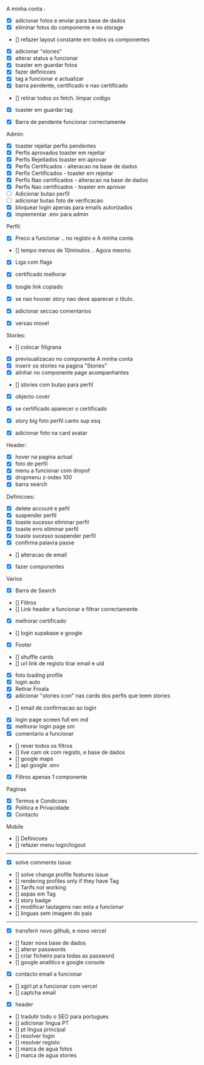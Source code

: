 A minha conta :
- [X] adicionar fotos e enviar para base de dados
- [X] eliminar fotos do componente e no storage 
- [] refazer layout constante em todos os componentes
- [X] adicionar "stories"
- [X] alterar status a funcionar 
- [X] toaster em guardar fotos
- [X] fazer definicoes
- [X] tag a funcionar e actualizar
- [X] barra pendente, certificado e nao certificado
- [] retirar todos os fetch. limpar codigo
- [X] toaster em guardar tag
- [X] Barra de pendente funcionar correctamente


Admin: 
- [X]  toaster rejeitar perfis pendentes
- [X] Perfis aprovados toaster em rejeitar
- [X] Perfis Rejeitados toaster em aprovar
- [X] Perfis Certificados - alteracao na base de dados
- [X] Perfis Certificados - toaster em rejeitar
- [X] Perfis Nao certificados - alteracao na base de dados
- [X] Perfis Nao certificados -  toaster em aprovar
- [ ] Adicionar butao perfil
- [ ] adicionar butao foto de verificacao
- [X] bloquear login apenas para emails autorizados
- [X] implementar .env para admin

Perfil: 
- [X] Preco a funcionar .. no registo e A minha conta
- [] tempo menos de 10minutos .. Agora mesmo
- [X] Liga com flags
- [X] certificado melhorar 
- [X] toogle link copiado
- [X] se nao houver story nao deve aparecer o titulo.
- [X] adicionar seccao comentarios
- [X] versao movel


Stories: 
- [] colocar filigrana
- [X] previsualizacao no componente A minha conta
- [X] inserir os stories na pagina "Stories"
- [X] alinhar no componente page acompanhantes
- [] stories com  butao para perfil
- [X] objecto cover 
- [X] se certificado aparecer o certificado
- [X] story big foto perfil canto sup esq
- [X] adicionar foto na card avatar


Header:
- [X] hover na pagina actual
- [X] foto de perfil
- [X] menu a funcionar com dropof
- [X] dropmenu z-index 100
- [X]  barra search

Definicoes:
- [X] delete account e pefil 
- [X] suspender perfil
- [X] toaste sucesso eliminar perfil
- [X] toaste erro eliminar perfil
- [X] toaste sucesso suspender perfil
- [X] confirma palavra passe
- [] alteracao de email 
- [X] fazer componentes

Varios
- [X] Barra de Search
- [] Filtros
- [] Link header a funcionar e filtrar correctamente
- [X] melhorar certificado 
- [] login supabase e google
- [X] Footer
- [] shuffle cards
- [] url link de registo tirar email e uid
- [X] foto loading profile
- [X] login auto
- [X] Retirar Froala
- [X] adicionar "stories icon" nas cards dos perfis que teem stories
- [] email de confirmacao ao login 
- [X] login page screen full em md
- [X] melhorar login page sm
- [X] comentario a funcionar
- [] rever todos os filtros
- [] live cam ok  com registo, e base de dados
- [] google maps
- [] api google .env
- [X] Filtros apenas 1 componente

Paginas
- [X] Termos e Condicoes
- [X] Politica e Privacidade
- [X] Contacto

Mobile
- [] Definicoes
- [] refazer menu login/logout




-----------

- [X] solve comments issue
- [] solve change profile features issue
- [] rendering profiles only if they have Tag
- [] Tarifs not working
- [] aspas em Tag
- [] story badge
- [] modificar tautagens nao esta a funcionar
- [] linguas sem imagem do pais



-------
- [x] transferir novo github, e novo vercel
- [] fazer nova base de dados
- [] alterar passwords
- [] criar ficheiro para todas as password
- [] google analitics e google console
- [X] contacto email a funcionar
- [] xgirl.pt a funcionar com vercel
- [] captcha email
- [X] header 
- [] tradutir todo o SEO para portugues 
- [] adicionar lingua PT
- [] pt lingua principal
- [] resolver login
- [] resolver registo
- [] marca de agua fotos
- [] marca de agua stories